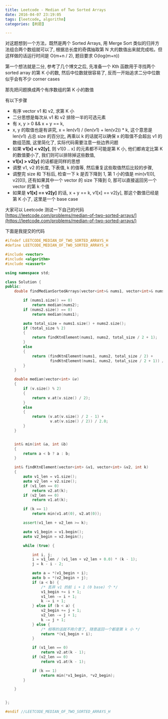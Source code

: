 ```yaml
--- 
title: Leetcode - Median of Two Sorted Arrays
date: 2016-04-07 23:19:05
tags: [leetcode, algorithm]
categories: [刷题]

---
```


对这题想到一个方法，既然是两个 Sorted Arrays, 用 Merge Sort 类似的归并方法组合两个数组就可以了, 根据总长度的奇偶抽取第 N 大的数值出来就完成啦。但这样做的话运行时间是 O(m+n / 2), 题目要求 O(log(m+n))

第一个想法就是二分, 参考了几个博文之后, 先准备一个 Kth 函数用于寻找两个 sorted array 的第 K 小的数, 然后中位数就很容易了, 反而一开始追求二分中位数似乎会有不少 corner cases

那先把问题换成两个有序数组的第 K 小的数值

有以下步骤
* 有序 vector v1 和 v2, 求第 K 小
* 二分思想是每次从 v1 和 v2 排除一半的可选元素
* 有 x, y > 0 && x + y == k, 
* x, y 的取值也是有讲究, x = len(v1) / (len(v1) + len(v2)) * k, 这个意思是 len(v1) 占总 size 的百分比, 再乘以 k 的话就可以确保 x 的取值不会超出 v1 的数组范围, 这里简化了, 实际代码需要注意一些边界问题
* 如果 **v1[x] < v2[y]**, 则 v1[0 .. x] 的元素都不可能是第 K 小, 他们都肯定比第 K 的数值要小了, 我们则可以排除掉这些数值, 
* **v1[x] > v2[y]** 的话都是同样的思想
* 调整 v1, v2 的长度, 下表值, k 的值等, 然后重复这些取值然后比较的步骤,
* 调整完 size 和 下标后, 检查一下 k 是否下降到 1, 第 1 小的值是 min(v1[0], v2[0]), 还有如果其中一个 vector 的 size 下降到 0, 那可以直接返回另一个 vector 的第 k 个值
* 如果是 **v1[x] == v2[y]** 的话, x + y == k, v1[x] == v2[y], 那这个数值已经是第 K 小了, 这里是一个 base case

大家可以 Leetcode 测试一下自己的代码 [https://leetcode.com/problems/median-of-two-sorted-arrays/](https://leetcode.com/problems/median-of-two-sorted-arrays/)

下面是我提交的代码
<!-- truncate -->

```cpp
#ifndef LEETCODE_MEDIAN_OF_TWO_SORTED_ARRAYS_H
#define LEETCODE_MEDIAN_OF_TWO_SORTED_ARRAYS_H

#include <vector>
#include <algorithm>
#include <cassert>

using namespace std;

class Solution {
public:
    double findMedianSortedArrays(vector<int>& nums1, vector<int>& nums2) {

        if (nums1.size() == 0)
            return median(nums2);
        if (nums2.size() == 0)
            return median(nums1);

        auto total_size = nums1.size() + nums2.size();
        if (total_size % 2)
        {
            return findKtnElement(nums1, nums2, total_size / 2 + 1);
        }
        else
        {
            return (findKtnElement(nums1, nums2, total_size / 2) +
                    findKtnElement(nums1, nums2, total_size / 2 + 1)) / 2.0;
        }
    }

    double median(vector<int> &v)
    {
        if (v.size() % 2)
        {
            return v.at(v.size() / 2);
        }
        else
        {
            return (v.at(v.size() / 2 - 1) +
                    v.at(v.size() / 2)) / 2.0;
        }
    }


    int& min(int &a, int &b)
    {
        return a < b ? a : b;
    }

    int& findKtnElement(vector<int> &v1, vector<int> &v2, int k)
    {
        auto v1_len = v1.size();
        auto v2_len = v2.size();
        if (v1_len == 0)
            return v2.at(k);
        if (v2_len == 0)
            return v1.at(k);

        if (k == 1)
            return min(v1.at(0), v2.at(0));

        assert(v1_len + v2_len >= k);

        auto v1_begin = v1.begin();
        auto v2_begin = v2.begin();

        while (true) {

            int i, j;
            i = v1_len / (v1_len + v2_len + 0.0) * (k - 1);
            j = k - i - 2;

            auto a = *(v1_begin + i);
            auto b = *(v2_begin + j);
            if (a < b) {
                /* 丢弃 v1 的前 i + 1 (0 base) 个 */
                v1_begin += i + 1;
                v1_len -= i + 1;
                k -= i + 1;
            } else if (b < a) {
                v2_begin += j + 1;
                v2_len -= j + 1;
                k -= j + 1;
            } else {
                /* 相等的话就不用介意了, 随意返回一个都是第 k 小 */
                return *(v1_begin + i);
            }

            if (v1_len == 0)
                return v2.at(k - 1);
            if (v2_len == 0)
                return v1.at(k - 1);

            if (k == 1)
                return min(*v1_begin, *v2_begin);
        }

    }


};

#endif //LEETCODE_MEDIAN_OF_TWO_SORTED_ARRAYS_H

```

